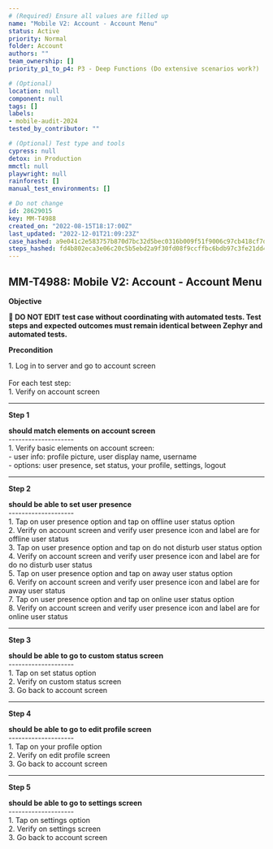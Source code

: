 ```yaml
---
# (Required) Ensure all values are filled up
name: "Mobile V2: Account - Account Menu"
status: Active
priority: Normal
folder: Account
authors: ""
team_ownership: []
priority_p1_to_p4: P3 - Deep Functions (Do extensive scenarios work?)

# (Optional)
location: null
component: null
tags: []
labels:
- mobile-audit-2024
tested_by_contributor: ""

# (Optional) Test type and tools
cypress: null
detox: in Production
mmctl: null
playwright: null
rainforest: []
manual_test_environments: []

# Do not change
id: 28629015
key: MM-T4988
created_on: "2022-08-15T18:17:00Z"
last_updated: "2022-12-01T21:09:23Z"
case_hashed: a9e041c2e583757b870d7bc32d5bec0316b009f51f9006c97cb418cf7d252120b6597641bead2ad77cb656ce3733082b
steps_hashed: fd4b802eca3e06c20c5b5ebd2a9f30fd08f9ccffbc6bdb97c3fe21dd46c22eb01adc8a2c384a7dec1419e78280eab785
---
```


<!-- (Auto-generated) Based on frontmatter's "key" and "name" -->

## MM-T4988: Mobile V2: Account - Account Menu

**Objective**

**🛑 DO NOT EDIT test case without coordinating with automated tests. Test steps and expected outcomes must remain identical between Zephyr and automated tests.**

**Precondition**

1\. Log in to server and go to account screen\
\
For each test step:\
1\. Verify on account screen

---

**Step 1**

**should match elements on account screen**\
\--------------------\
1\. Verify basic elements on account screen:\
\- user info: profile picture, user display name, username\
\- options: user presence, set status, your profile, settings, logout

---

**Step 2**

**should be able to set user presence**\
\--------------------\
1\. Tap on user presence option and tap on offline user status option\
2\. Verify on account screen and verify user presence icon and label are for offline user status\
3\. Tap on user presence option and tap on do not disturb user status option\
4\. Verify on account screen and verify user presence icon and label are for do no disturb user status\
5\. Tap on user presence option and tap on away user status option\
6\. Verify on account screen and verify user presence icon and label are for away user status\
7\. Tap on user presence option and tap on online user status option\
8\. Verify on account screen and verify user presence icon and label are for online user status

---

**Step 3**

**should be able to go to custom status screen**\
\--------------------\
1\. Tap on set status option\
2\. Verify on custom status screen\
3\. Go back to account screen

---

**Step 4**

**should be able to go to edit profile screen**\
\--------------------\
1\. Tap on your profile option\
2\. Verify on edit profile screen\
3\. Go back to account screen

---

**Step 5**

**should be able to go to settings screen**\
\--------------------\
1\. Tap on settings option\
2\. Verify on settings screen\
3\. Go back to account screen
